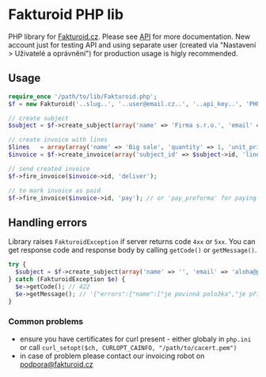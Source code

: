 # Fakturoid PHP lib

PHP library for [Fakturoid.cz](https://www.fakturoid.cz/). Please see [API](http://docs.fakturoid.apiary.io/) for more documentation. New account just for testing API and using separate user (created via "Nastavení > Uživatelé a oprávnění") for production usage is higly recommended.

## Usage

```php
require_once '/path/to/lib/Fakturoid.php';
$f = new Fakturoid('..slug..', '..user@email.cz..', '..api_key..', 'PHPlib <your@email.cz>');

// create subject
$subject = $f->create_subject(array('name' => 'Firma s.r.o.', 'email' => 'aloha@pokus.cz'));

// create invoice with lines
$lines   = array(array('name' => 'Big sale', 'quantity' => 1, 'unit_price' => 1000));
$invoice = $f->create_invoice(array('subject_id' => $subject->id, 'lines' => $lines));

// send created invoice
$f->fire_invoice($invoice->id, 'deliver');

// to mark invoice as paid
$f->fire_invoice($invoice->id, 'pay'); // or 'pay_proforma' for paying proforma and 'pay_partial_proforma' for partial proforma

```

## Handling errors

Library raises `FakturoidException` if server returns code `4xx` or `5xx`. You can get response code and response body by calling `getCode()` or `getMessage()`.

```php
try {
  $subject = $f->create_subject(array('name' => '', 'email' => 'aloha@pokus.cz'));
} catch (FakturoidException $e) {
  $e->getCode(); // 422
  $e->getMessage(); // '{"errors":{"name":["je povinná položka","je příliš krátký/á/é (min. 2 znaků)"]}}'
}
```

### Common problems

- ensure you have certificates for curl present - either globaly in `php.ini` or call `curl_setopt($ch, CURLOPT_CAINFO, "/path/to/cacert.pem")`
- in case of problem please contact our invoicing robot on podpora@fakturoid.cz
